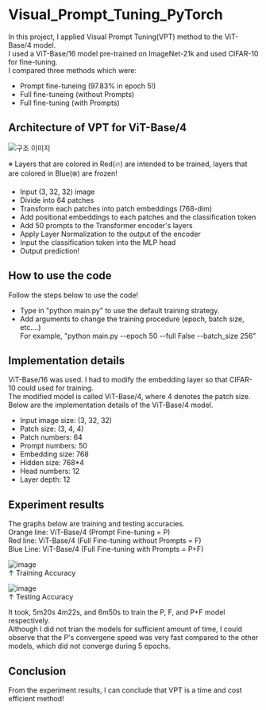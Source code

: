 # Visual_Prompt_Tuning_PyTorch
In this project, I applied Visual Prompt Tuning(VPT) method to the ViT-Base/4 model.  
I used a ViT-Base/16 model pre-trained on ImageNet-21k and used CIFAR-10 for fine-tuning.  
I compared three methods which were:
- Prompt fine-tuneing (97.83% in epoch 5!)
- Full fine-tuneing (without Prompts)
- Full fine-tuning (with Prompts)


## Architecture of VPT for ViT-Base/4
![구조 이미지](https://github.com/parkie0517/Visual-Prompt-Tuning-for-ViT-B-4/assets/80407632/24c8f477-a7ed-4554-ad81-3601ce827546)  

※ Layers that are colored in Red(🔥) are intended to be trained, layers that are colored in Blue(❄️) are frozen!
- Input (3, 32, 32) image
- Divide into 64 patches
- Transform each patches into patch embeddings (768-dim) 
- Add positional embeddings to each patches and the classification token
- Add 50 prompts to the Transformer encoder's layers
- Apply Layer Normalization to the output of the encoder
- Input the classification token into the MLP head
- Output prediction!


## How to use the code
Follow the steps below to use the code!
- Type in "python main.py" to use the default training strategy.
- Add arguments to change the training procedure (epoch, batch size, etc....)  
  For example, "python main.py --epoch 50 --full False --batch_size 256"


## Implementation details
ViT-Base/16 was used. I had to modify the embedding layer so that CIFAR-10 could used for training.  
The modified model is called ViT-Base/4, where 4 denotes the patch size.  
Below are the implementation details of the ViT-Base/4 model.  
- Input image size: (3, 32, 32)
- Patch size: (3, 4, 4)
- Patch numbers: 64
- Prompt numbers: 50
- Embedding size: 768
- Hidden size: 768*4
- Head numbers: 12
- Layer depth: 12


## Experiment results
The graphs below are training and testing accuracies.  
Orange line: ViT-Base/4 (Prompt Fine-tuning = P)  
Red line: ViT-Base/4 (Full Fine-tuning without Prompts = F)  
Blue Line: ViT-Base/4 (Full Fine-tuning with Prompts = P+F)  

![image](https://github.com/parkie0517/Visual-Prompt-Tuning-for-ViT-B-4/assets/80407632/9cc9c535-fa08-49d8-9b1a-c2edf9f58169)  
↑ Training Accuracy  

![image](https://github.com/parkie0517/Visual-Prompt-Tuning-for-ViT-B-4/assets/80407632/2924ede9-239e-4dc9-8cec-8bcb2eae0d62)  
↑ Testing Accuracy  

It took, 5m20s 4m22s, and 6m50s to train the P, F, and P+F model respectively.  
Although I did not trian the models for sufficient amount of time, I could observe that the P's convergene speed was very fast compared to the other models, which did not converge during 5 epochs.  


## Conclusion
From the experiment results, I can conclude that VPT is a time and cost efficient method!
